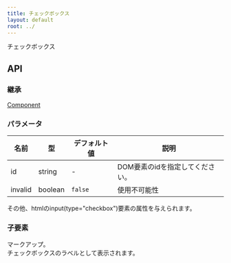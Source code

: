 ```yaml
---
title: チェックボックス
layout: default
root: ../
---
```


チェックボックス


API
--------

### 継承

[Component](component)

### パラメータ

| 名前 | 型 | デフォルト値 | 説明 |
| ---- | -- | ----------- | ---- |
| id | string | - | DOM要素のidを指定してください。 |
| invalid | boolean | `false` | 使用不可能性 |

その他、htmlのinput(type="checkbox")要素の属性を与えられます。

### 子要素

マークアップ。  
チェックボックスのラベルとして表示されます。
